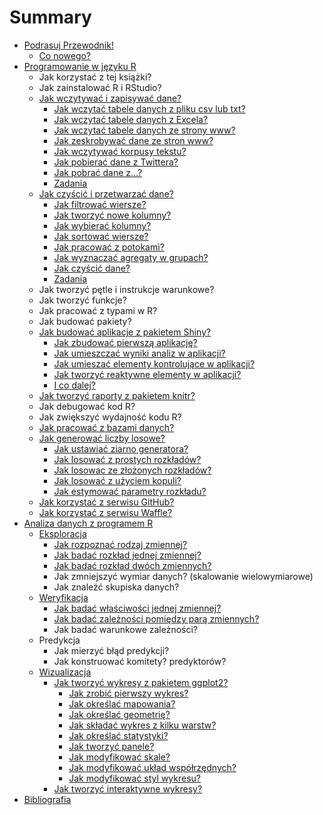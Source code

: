 # Summary

* [Podrasuj Przewodnik!](contribute.md)
  * [Co nowego?](co_nowego.md)
* [Programowanie w języku R](puste.md)
   * Jak korzystać z tej książki?
   * Jak zainstalować R i RStudio?
   * [Jak wczytywać i zapisywać dane?](Programowanie/zapisywac.md)
       * [Jak wczytać tabele danych z pliku csv lub txt?](Programowanie/jak_wczytac_tabele_danych_z_pliku_csv_lub_txt.md)
       * [Jak wczytać tabele danych z Excela?](Programowanie/jak_wczytac_dane_z_excela.md)
       * [Jak wczytać tabele danych ze strony www?](Programowanie/jak_wczytywac_tabele_z_formatu_html.md)
       * [Jak zeskrobywać dane ze stron www?](Programowanie/jak_zeskrobywac_dane_ze_stron_www_uzywajac_pakietu.md)
       * [Jak wczytywać korpusy tekstu?](Programowanie/jak_wczytywac_korpusy_tekstu.md)
       * [Jak pobierać dane z Twittera?](Programowanie/jak_pobierac_dane_z_twittera.md)
       * [Jak pobrać dane z...?](Programowanie/jak_pobrac_dane_z.md)
       * [Zadania](Programowanie/zadania.md)
   * [Jak czyścić i przetwarzać dane?](Programowanie/czyscic_przetwarzac.md)
       * [Jak filtrować wiersze?](Programowanie/filter.md)
       * [Jak tworzyć nowe kolumny?](Programowanie/mutate.md)
       * [Jak wybierać kolumny?](Programowanie/select.md)
       * [Jak sortować wiersze?](Programowanie/arrange.md)
       * [Jak pracować z potokami?](Programowanie/potoki.md)
       * [Jak wyznaczać agregaty w grupach?](Programowanie/groupby.md)
       * [Jak czyścić dane?](Programowanie/tidyr.md)
       * [Zadania](Programowanie/zadaniaDplyr.md)
   * Jak tworzyć pętle i instrukcje warunkowe?
   * Jak tworzyć funkcje?
   * Jak pracować z typami w R?
   * Jak budować pakiety?
   * [Jak budować aplikacje z pakietem Shiny?](Programowanie/jak_tworzyc_aplikajce.md)
     * [Jak zbudować pierwszą aplikację?](Programowanie/jak_tworzyc_aplikajce0.md)
     * [Jak umieszczać wyniki analiz w aplikacji?](Programowanie/jak_tworzyc_aplikajce1.md)
     * [Jak umieszać elementy kontrolujące w aplikacji?](Programowanie/jak_tworzyc_aplikajce2.md)
     * [Jak tworzyć reaktywne elementy w aplikacji?](Programowanie/jak_tworzyc_aplikajce3.md)
     * [I co dalej?](Programowanie/jak_tworzyc_aplikajce4.md)
   * [Jak tworzyć raporty z pakietem knitr?](Programowanie/jak_tworzyc_raporty.md)
   * Jak debugować kod R?
   * Jak zwiększyć wydajność kodu R?
   * [Jak pracować z bazami danych?](Programowanie/jak_pracowac_z_bazami_danych.md)
   * [Jak generować liczby losowe?](Programowanie/generatory_llosowych.md)
     * [Jak ustawiać ziarno generatora?](Programowanie/generatory_1.md)
     * [Jak losować z prostych rozkładów?](Programowanie/generatory_2.md)
     * [Jak losowac ze złożonych rozkładów?](Programowanie/generatory_3.md)
     * [Jak losować z użyciem kopuli?](Programowanie/generatory_4.md)
     * [Jak estymować parametry rozkładu?](Programowanie/generatory_5.md)
   * [Jak korzystać z serwisu GitHub?](Programowanie/jak_korzystac_z_serwisu_github_i_waffle.md)
   * [Jak korzystać z serwisu Waffle?](Programowanie/jak_korzystac_z_serwisu_waffle.md)
* [Analiza danych z programem R](Analiza/analizadanych_z_programem_r_md.md)
   * [Eksploracja](Analiza/eksploracja.md)
       * [Jak rozpoznać rodzaj zmiennej?](Analiza/jak_rozpoznac_rodzaj_zmiennej.md)
       * [Jak badać rozkład jednej zmiennej?](Analiza/jak_badac_rozklad_jednej_zmiennej.md)
       * [Jak badać rozkład dwóch zmiennych?](Analiza/jak_badac_rozklad_dwoch_zmiennych.md)
       * Jak zmniejszyć wymiar danych? (skalowanie wielowymiarowe)
       * Jak znaleźć skupiska danych?
   * [Weryfikacja](Analiza/weryfikacja.md)
       * [Jak badać właściwości jednej zmiennej?](Analiza/jak_badac_wlasciwosci_jednej_zmiennej.md)
       * [Jak badać zależności pomiędzy parą zmiennych?](Analiza/jak_badac_zaleznosci_pomiedzy_para_zmiennych.md)
       * Jak badać warunkowe zależności?
   * Predykcja
       * Jak mierzyć błąd predykcji?
       * Jak konstruować komitety? predyktorów?
   * [Wizualizacja](Analiza/wizualizacja.md)
       * [Jak tworzyć wykresy z pakietem ggplot2?](Wizualizacja/jak_tworzyc_wykresy_ggplot2.md)
         * [Jak zrobić pierwszy wykres?](Wizualizacja/ggplot2/01_pierwszy_wykres.md)
         * [Jak określać mapowania?](Wizualizacja/ggplot2/02_mapowania.md)
         * [Jak określać geometrię?](Wizualizacja/ggplot2/03_geometrie.md)
         * [Jak składać wykres z kilku warstw?](Wizualizacja/ggplot2/04_warstwy.md)
         * [Jak określać statystyki?](Wizualizacja/ggplot2/05_statystyki.md)
         * [Jak tworzyć panele?](Wizualizacja/ggplot2/06_panele.md)
         * [Jak modyfikować skale?](Wizualizacja/ggplot2/07_skale.md)
         * [Jak modyfikować układ współrzędnych?](Wizualizacja/ggplot2/08_wspolrzedne.md)
         * [Jak modyfikować styl wykresu?](Wizualizacja/ggplot2/09_styl.md)
       * [Jak tworzyć interaktywne wykresy?](Wizualizacja/jak_tworzyc_interaktywne_wykresy.md)
* [Bibliografia](references.md)

